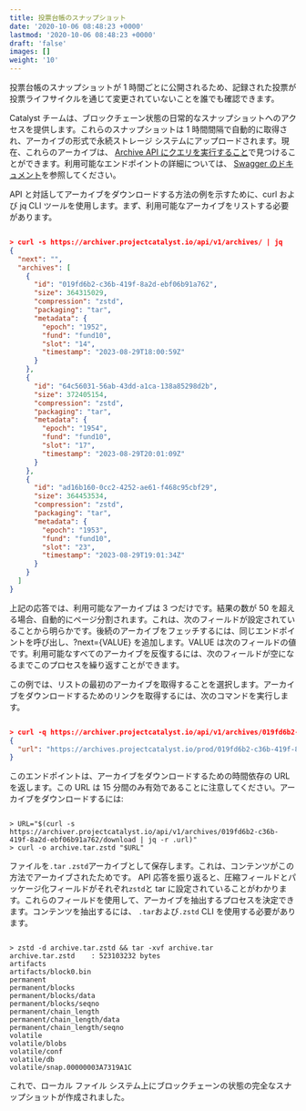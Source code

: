 ```yaml
---
title: 投票台帳のスナップショット
date: '2020-10-06 08:48:23 +0000'
lastmod: '2020-10-06 08:48:23 +0000'
draft: 'false'
images: []
weight: '10'
---
```


投票台帳のスナップショットが 1 時間ごとに公開されるため、記録された投票が投票ライフサイクルを通じて変更されていないことを誰でも確認できます。

Catalyst チームは、ブロックチェーン状態の日常的なスナップショットへのアクセスを提供します。これらのスナップショットは 1 時間間隔で自動的に取得され、アーカイブの形式で永続ストレージ システムにアップロードされます。現在、これらのアーカイブは、 [Archive API にクエリを実行すること](https://archiver.projectcatalyst.io/api/v1/archives/)で見つけることができます。利用可能なエンドポイントの詳細については、 [Swagger のドキュメント](https://archiver.projectcatalyst.io/swagger/index.html)を参照してください。

API と対話してアーカイブをダウンロードする方法の例を示すために、curl および jq CLI ツールを使用します。まず、利用可能なアーカイブをリストする必要があります。

```json

> curl -s https://archiver.projectcatalyst.io/api/v1/archives/ | jq
{
  "next": "",
  "archives": [
    {
      "id": "019fd6b2-c36b-419f-8a2d-ebf06b91a762",
      "size": 364315029,
      "compression": "zstd",
      "packaging": "tar",
      "metadata": {
        "epoch": "1952",
        "fund": "fund10",
        "slot": "14",
        "timestamp": "2023-08-29T18:00:59Z"
      }
    },
    {
      "id": "64c56031-56ab-43dd-a1ca-138a85298d2b",
      "size": 372405154,
      "compression": "zstd",
      "packaging": "tar",
      "metadata": {
        "epoch": "1954",
        "fund": "fund10",
        "slot": "17",
        "timestamp": "2023-08-29T20:01:09Z"
      }
    },
    {
      "id": "ad16b160-0cc2-4252-ae61-f468c95cbf29",
      "size": 364453534,
      "compression": "zstd",
      "packaging": "tar",
      "metadata": {
        "epoch": "1953",
        "fund": "fund10",
        "slot": "23",
        "timestamp": "2023-08-29T19:01:34Z"
      }
    }
  ]
}

```

上記の応答では、利用可能なアーカイブは 3 つだけです。結果の数が 50 を超える場合、自動的にページ分割されます。これは、次のフィールドが設定されていることから明らかです。後続のアーカイブをフェッチするには、同じエンドポイントを呼び出し、?next={VALUE} を追加します。VALUE は次のフィールドの値です。利用可能なすべてのアーカイブを反復するには、次のフィールドが空になるまでこのプロセスを繰り返すことができます。

この例では、リストの最初のアーカイブを取得することを選択します。アーカイブをダウンロードするためのリンクを取得するには、次のコマンドを実行します。

```json

> curl -q https://archiver.projectcatalyst.io/api/v1/archives/019fd6b2-c36b-419f-8a2d-ebf06b91a762/download | jq
{
  "url": "https://archives.projectcatalyst.io/prod/019fd6b2-c36b-419f-8a2d-ebf06b91a762?Expires=1693341938&Signature=R5CJdg4GZCHHGakePZJIHaYHSOthO-RuIAuiGwcLTnD3MZrtxUMWQFvLdSpWrl6dqPB6VNNeS5sMp9pK7x-JmuBvnZ3XZNUEcBA9XLlMgIZJQDD7l6JEgCtKWRiOFPbOSUZSLQMhD6mbL2koARzdZjkzLDjPFFf33~vU89qZzt-VaaMseDUtGv-6zU6ANh2RkUvWD9UCUDTwoU9VjrMhwPfrx2kaWGIkt5a3NqxkNmti7SVdwtcsKWN7wuLQNaks-PJnrTKwtp7Qc8Ll3vrf846vJWzH3UVDwDB0vbk1nVcysijEaj6m7DcWA5TR7Di84FHjYf9zmTJYeeC71Ht8mw__&Key-Pair-Id=K36UOCCH06A5FV"
}

```

このエンドポイントは、アーカイブをダウンロードするための時間依存の URL を返します。この URL は 15 分間のみ有効であることに注意してください。アーカイブをダウンロードするには:

```

> URL="$(curl -s https://archiver.projectcatalyst.io/api/v1/archives/019fd6b2-c36b-419f-8a2d-ebf06b91a762/download | jq -r .url)"
> curl -o archive.tar.zstd "$URL"

```

ファイルを`.tar` `.zstd`アーカイブとして保存します。これは、コンテンツがこの方法でアーカイブされたためです。 API 応答を振り返ると、圧縮フィールドとパッケージ化フィールドがそれぞれ`zstd`と tar に設定されていることがわかります。これらのフィールドを使用して、アーカイブを抽出するプロセスを決定できます。コンテンツを抽出するには、 `.tar`および`.zstd` CLI を使用する必要があります。

```

> zstd -d archive.tar.zstd && tar -xvf archive.tar
archive.tar.zstd    : 523103232 bytes
artifacts
artifacts/block0.bin
permanent
permanent/blocks
permanent/blocks/data
permanent/blocks/seqno
permanent/chain_length
permanent/chain_length/data
permanent/chain_length/seqno
volatile
volatile/blobs
volatile/conf
volatile/db
volatile/snap.00000003A7319A1C

```

これで、ローカル ファイル システム上にブロックチェーンの状態の完全なスナップショットが作成されました。
